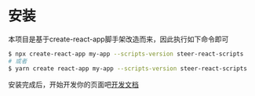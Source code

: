 # 安装

本项目是基于create-react-app脚手架改造而来，因此执行如下命令即可

```bash
$ npx create-react-app my-app --scripts-version steer-react-scripts
# 或者
$ yarn create react-app my-app --scripts-version steer-react-scripts
```

安装完成后，开始开发你的页面吧[开发文档](DEVELOPMENT/README.md)